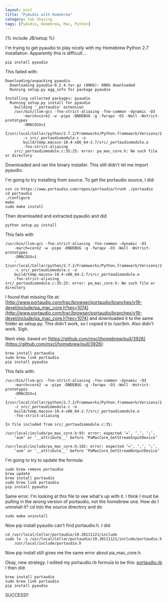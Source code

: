```yaml
---
layout: post
title: "PyAudio with Homebrew"
category: Yak Shaving
tags: [PyAudio, Homebrew, Mac, Python]
---
```

{% include JB/setup %}

I'm trying to get pyaudio to play nicely with my Homebrew Python 2.7
installation. Apparently this is difficult...

	pip install pyaudio

This failed with:

	Downloading/unpacking pyaudio
	  Downloading pyaudio-0.2.4.tar.gz (80Kb): 80Kb downloaded
	  Running setup.py egg_info for package pyaudio
		
	Installing collected packages: pyaudio
	  Running setup.py install for pyaudio
		building '_portaudio' extension
		/usr/bin/llvm-gcc -fno-strict-aliasing -fno-common -dynamic -O3
			-march=core2 -w -pipe -DNDEBUG -g -fwrapv -O3 -Wall -Wstrict-prototypes
			-DMACOSX=1
			-I/usr/local/Cellar/python/2.7.2/Frameworks/Python.framework/Versions/2.7/include/python2.7
			-c src/_portaudiomodule.c -o
			build/temp.macosx-10.4-x86_64-2.7/src/_portaudiomodule.o
			-fno-strict-aliasing
		src/_portaudiomodule.c:35:25: error: pa_mac_core.h: No such file or directory

Downloaded and ran the binary installer. This still didn't let me import pyaudio.

I'm going to try installing from source. To get the portaudio source, I did:

	svn co https://www.portaudio.com/repos/portaudio/trunk ./portaudio
	cd portaudio
	./configure
	make 
	sudo make install

Then downloaded and extracted pyaudio and did

	python setup.py install

This fails with

	/usr/bin/llvm-gcc -fno-strict-aliasing -fno-common -dynamic -O3
		-march=core2 -w -pipe -DNDEBUG -g -fwrapv -O3 -Wall -Wstrict-prototypes
		-DMACOSX=1
		-I/usr/local/Cellar/python/2.7.2/Frameworks/Python.framework/Versions/2.7/include/python2.7
		-c src/_portaudiomodule.c -o
		build/temp.macosx-10.4-x86_64-2.7/src/_portaudiomodule.o
		-fno-strict-aliasing
	src/_portaudiomodule.c:35:25: error: pa_mac_core.h: No such file or directory

I found that missing file at:<br>
[http://www.portaudio.com/trac/browser/portaudio/branches/v19-devel/include/pa_mac_core.h?rev=1074](http://www.portaudio.com/trac/browser/portaudio/branches/v19-devel/include/pa_mac_core.h?rev=1074) and downloaded it to the same folder as setup.py. This didn't work, so I copied it to /usr/bin. Also didn't work. Sigh.

Next step, based on [https://github.com/mxcl/homebrew/pull/3926](https://github.com/mxcl/homebrew/pull/3926):

	brew install portaudio
	sudo brew link portaudio
	pip install pyaudio

This fails with:

	/usr/bin/llvm-gcc -fno-strict-aliasing -fno-common -dynamic -O3
		-march=core2 -w -pipe -DNDEBUG -g -fwrapv -O3 -Wall -Wstrict-prototypes
		-DMACOSX=1
		-I/usr/local/Cellar/python/2.7.2/Frameworks/Python.framework/Versions/2.7/include/python2.7
		-c src/_portaudiomodule.c -o
		build/temp.macosx-10.4-x86_64-2.7/src/_portaudiomodule.o
		-fno-strict-aliasing

	In file included from src/_portaudiomodule.c:35:

	/usr/local/include/pa_mac_core.h:93: error: expected ‘=’, ‘,’, ‘;’,
		‘asm’ or ‘__attribute__’ before ‘PaMacCore_GetStreamInputDevice’

	/usr/local/include/pa_mac_core.h:102: error: expected ‘=’, ‘,’, ‘;’,
		‘asm’ or ‘__attribute__’ before ‘PaMacCore_GetStreamOutputDevice’

I'm going to try to update the formula:

	sudo brew remove portaudio
	brew update
	brew install portaudio
	sudo brew link portaudio
	pip install pyaudio

Same error. I'm looking at this file to see what's up with it. I think I must be pulling in the wrong version of portaudio, not the homebrew one. How do I uninstall it?
cd into the source directory and do

	sudo make uninstall

Now pip install pyaudio can't find portaudio.h. I did

	cd /usr/local/Cellar/portaudio/19.20111121/include
	sudo ln -s /usr/local/Cellar/portaudio/19.20111121/include/portaudio.h
		/usr/local/include/portaudio.h

Now pip install still gives me the same error about pa_mac_core.h.

Okay, new strategy. I edited my portaudio.rb formula to be this: [portaudio.rb](https://github.com/beniamino38/homebrew/blob/8e5307b42d427f8b142aea9277c431d01cafbaf1/Library/Formula/portaudio.rb#L7) I then did:

	brew install portaudio
	sudo brew link portaudio
	pip install pyaudio

SUCCESS!!
